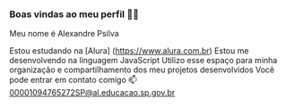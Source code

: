 ### Boas vindas ao meu perfil 💚💚
Meu nome é Alexandre Psilva

Estou estudando na [Alura] (https://www.alura.com.br)
Estou me desenvolvendo na linguagem JavaScript
Utilizo esse espaço para minha organização e compartilhamento dos meu projetos desenvolvidos
Você pode entrar em contato comigo 📫
00001094765272SP@al.educacao.sp.gov.br
